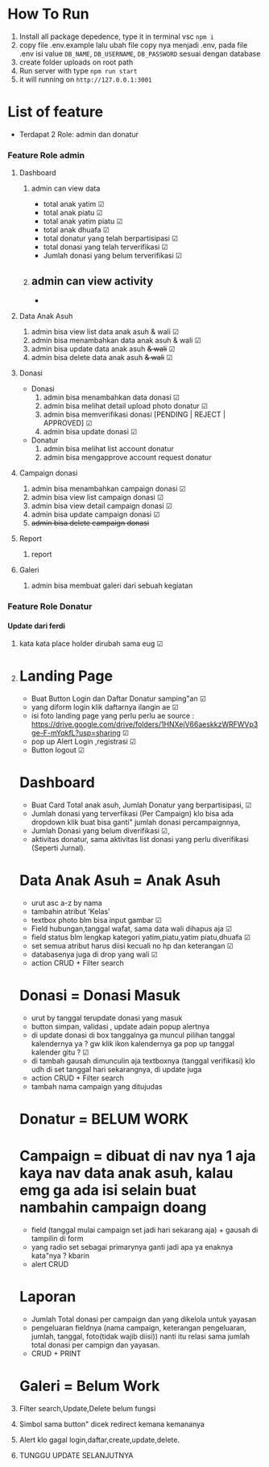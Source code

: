 # How To Run

1. Install all package depedence, type it in terminal vsc `npm i`
2. copy file .env.example lalu ubah file copy nya menjadi .env, pada file .env isi value `DB_NAME`, `DB_USERNAME`, `DB_PASSWORD` sesuai dengan database
3. create folder uploads on root path
4. Run server with type `npm run start`
5. it will running on `http://127.0.0.1:3001`

# List of feature

- Terdapat 2 Role: admin dan donatur

### Feature Role admin

1. Dashboard

   1. admin can view data

      - total anak yatim &#9745;
      - total anak piatu &#9745;
      - total anak yatim piatu &#9745;
      - total anak dhuafa &#9745;
      - total donatur yang telah berpartisipasi &#9745;
      - total donasi yang telah terverifikasi &#9745;
      - Jumlah donasi yang belum terverifikasi &#9745;

   1. ## admin can view activity

      -

1. Data Anak Asuh
   1. admin bisa view list data anak asuh & wali &#9745;
   1. admin bisa menambahkan data anak asuh & wali &#9745;
   1. admin bisa update data anak asuh <s>& wali</s> &#9745;
   1. admin bisa delete data anak asuh <s>& wali</s> &#9745;
1. Donasi
   - Donasi
     1. admin bisa menambahkan data donasi &#9745;
     1. admin bisa melihat detail upload photo donatur &#9745;
     1. admin bisa memverifikasi donasi [PENDING | REJECT | APPROVED] &#9745;
     1. admin bisa update donasi &#9745;
   - Donatur
     1. admin bisa melihat list account donatur
     1. admin bisa mengapprove account request donatur
1. Campaign donasi
   1. admin bisa menambahkan campaign donasi &#9745;
   1. admin bisa view list campaign donasi &#9745;
   1. admin bisa view detail campaign donasi &#9745;
   1. admin bisa update campaign donasi &#9745;
   1. <s>admin bisa delete campaign donasi</s>
1. Report
   1. report
1. Galeri
   1. admin bisa membuat galeri dari sebuah kegiatan

### Feature Role Donatur

#### Update dari ferdi

1. kata kata place holder dirubah sama eug &#9745;

2. # Landing Page

   - Buat Button Login dan Daftar Donatur samping"an &#9745;
   - yang diform login klik daftarnya ilangin ae &#9745;
   - isi foto landing page yang perlu perlu ae source : <https://drive.google.com/drive/folders/1HNXejV66aeskkzWRFWVp3ge-F-mYqkfL?usp=sharing> &#9745;
   - pop up Alert Login ,registrasi &#9745;
   - Button logout &#9745;

   # Dashboard

   - Buat Card Total anak asuh, Jumlah Donatur yang berpartisipasi, &#9745;
   - Jumlah donasi yang terverfikasi (Per Campaign) klo bisa ada dropdown klik buat bisa ganti" jumlah donasi percampaignnya,
   - Jumlah Donasi yang belum diverifikasi &#9745;,
   - aktivitas donatur, sama aktivitas list donasi yang perlu diverifikasi (Seperti Jurnal).

   # Data Anak Asuh = Anak Asuh

   - urut asc a-z by nama
   - tambahin atribut 'Kelas'
   - textbox photo blm bisa input gambar &#9745;
   - Field hubungan,tanggal wafat, sama data wali dihapus aja &#9745;
   - field status blm lengkap kategori yatim,piatu,yatim piatu,dhuafa &#9745;
   - set semua atribut harus diisi kecuali no hp dan keterangan &#9745;
   - databasenya juga di drop yang wali &#9745;
   - action CRUD + Filter search

   # Donasi = Donasi Masuk

   - urut by tanggal terupdate donasi yang masuk
   - button simpan, validasi , update adain popup alertnya
   - di update donasi di box tanggalnya ga muncul pilihan tanggal kalendernya ya ? gw klik ikon kalendernya ga pop up tanggal kalender gitu ? &#9745;
   - di tambah gausah dimunculin aja textboxnya (tanggal verifikasi) klo udh di set tanggal hari sekarangnya, di update juga
   - action CRUD + Filter search
   - tambah nama campaign yang ditujudas

   # Donatur = BELUM WORK

   # Campaign = dibuat di nav nya 1 aja kaya nav data anak asuh, kalau emg ga ada isi selain buat nambahin campaign doang

   - field (tanggal mulai campaign set jadi hari sekarang aja) + gausah di tampilin di form
   - yang radio set sebagai primarynya ganti jadi apa ya enaknya kata"nya ? kbarin
   - alert CRUD

   # Laporan

   - Jumlah Total donasi per campaign dan yang dikelola untuk yayasan
   - pengeluaran fieldnya (nama campaign, keterangan pengeluaran, jumlah, tanggal, foto(tidak wajib diisi)) nanti itu relasi sama jumlah total donasi per campign dan yayasan.
   - CRUD + PRINT

   # Galeri = Belum Work

3. Filter search,Update,Delete belum fungsi
4. Simbol sama button" dicek redirect kemana kemananya
5. Alert klo gagal login,daftar,create,update,delete.
6. TUNGGU UPDATE SELANJUTNYA
